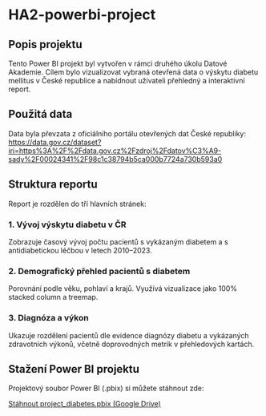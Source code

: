 # HA2-powerbi-project

## Popis projektu

Tento Power BI projekt byl vytvořen v rámci druhého úkolu Datové Akademie. Cílem bylo vizualizovat vybraná otevřená data o výskytu diabetu mellitus v České republice a nabídnout uživateli přehledný a interaktivní report.

## Použitá data

Data byla převzata z oficiálního portálu otevřených dat České republiky:  
https://data.gov.cz/dataset?iri=https%3A%2F%2Fdata.gov.cz%2Fzdroj%2Fdatov%C3%A9-sady%2F00024341%2F98c1c38794b5ca000b7724a730b593a0

## Struktura reportu

Report je rozdělen do tří hlavních stránek:

### 1. Vývoj výskytu diabetu v ČR
Zobrazuje časový vývoj počtu pacientů s vykázaným diabetem a s antidiabetickou léčbou v letech 2010–2023.

### 2. Demografický přehled pacientů s diabetem
Porovnání podle věku, pohlaví a krajů. Využívá vizualizace jako 100% stacked column a treemap.

### 3. Diagnóza a výkon
Ukazuje rozdělení pacientů dle evidence diagnózy diabetu a vykázaných zdravotních výkonů, včetně doprovodných metrik v přehledových kartách.

## Stažení Power BI projektu

Projektový soubor Power BI (.pbix) si můžete stáhnout zde:

[Stáhnout project_diabetes.pbix (Google Drive)](https://drive.google.com/file/d/1xKYIQ3sWQaOvz_aeklbXRsCluIdg1rVC/view?usp=sharing)
